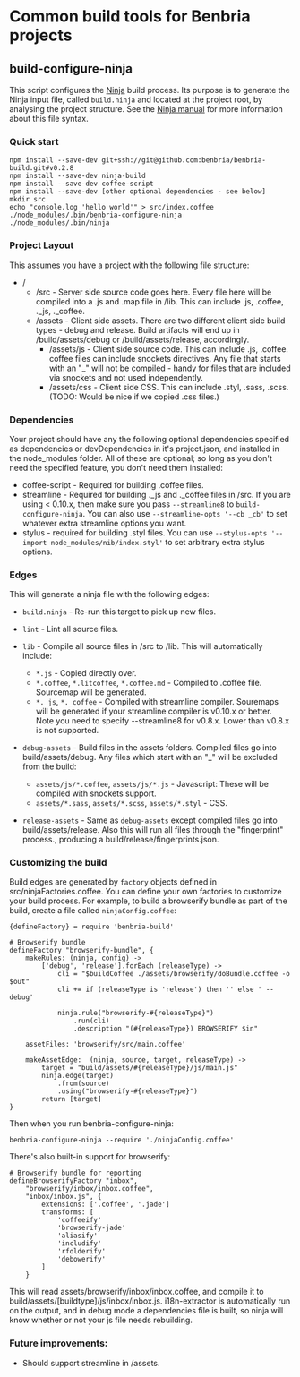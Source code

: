 # Common build tools for Benbria projects

## build-configure-ninja

This script configures the [Ninja](http://martine.github.io/ninja/) build process.
Its purpose is to generate the Ninja input file, called `build.ninja` and
located at the project root, by analysing the project structure. See the
[Ninja manual](http://martine.github.io/ninja/manual.html) for more
information about this file syntax.

### Quick start

    npm install --save-dev git+ssh://git@github.com:benbria/benbria-build.git#v0.2.8
    npm install --save-dev ninja-build
    npm install --save-dev coffee-script
    npm install --save-dev [other optional dependencies - see below]
    mkdir src
    echo "console.log 'hello world'" > src/index.coffee
    ./node_modules/.bin/benbria-configure-ninja
    ./node_modules/.bin/ninja

### Project Layout

This assumes you have a project with the following file structure:

* /
  * /src - Server side source code goes here.  Every file here will be compiled into a .js and .map
    file in /lib.  This can include .js, .coffee, ._js, ._coffee.
  * /assets - Client side assets.  There are two different client side build types - debug and
    release.  Build artifacts will end up in /build/assets/debug or /build/assets/release,
    accordingly.
    * /assets/js - Client side source code.  This can include .js, .coffee.  coffee files can
      include snockets directives.  Any file that starts with an "_" will not be compiled - handy
      for files that are included via snockets and not used independently.
    * /assets/css - Client side CSS.  This can include .styl, .sass, .scss. (TODO: Would be nice if
      we copied .css files.)

### Dependencies

Your project should have any the following optional dependencies specified as dependencies or
devDependencies in it's project.json, and installed in the node_modules folder.  All of these are
optional; so long as you don't need the specified feature, you don't need them installed:

* coffee-script - Required for building .coffee files.
* streamline - Required for building ._js and ._coffee files in /src.  If you are
  using < 0.10.x, then make sure you pass `--streamline8` to `build-configure-ninja`.  You can also
  use `--streamline-opts '--cb _cb'` to set whatever extra streamline options you want.
* stylus - required for building .styl files.  You can use
  `--stylus-opts '--import node_modules/nib/index.styl'` to set arbitrary extra stylus options.

### Edges

This will generate a ninja file with the following edges:

* `build.ninja` - Re-run this target to pick up new files.

* `lint` - Lint all source files.

* `lib` - Compile all source files in /src to /lib.  This will automatically include:
  * `*.js` - Copied directly over.
  * `*.coffee`, `*.litcoffee`, `*.coffee.md` - Compiled to .coffee file.  Sourcemap will be
    generated.
  * `*._js`, `*._coffee` - Compiled with streamline compiler.  Souremaps will be generated if your
    streamline compiler is v0.10.x or better.  Note you need to specify --streamline8 for
    v0.8.x.  Lower than v0.8.x is not supported.

* `debug-assets` - Build files in the assets folders.  Compiled files go into build/assets/debug.
  Any files which start with an "_" will be excluded from the build:

  * `assets/js/*.coffee`, `assets/js/*.js` - Javascript: These will be compiled with snockets support.
  * `assets/*.sass`, `assets/*.scss`, `assets/*.styl` - CSS.

* `release-assets` - Same as `debug-assets` except compiled files go into build/assets/release.
  Also this will run all files through the "fingerprint" process., producing a
  build/release/fingerprints.json.

### Customizing the build

Build edges are generated by `factory` objects defined in src/ninjaFactories.coffee.  You can
define your own factories to customize your build process.  For example, to build a browserify
bundle as part of the build, create a file called `ninjaConfig.coffee`:

    {defineFactory} = require 'benbria-build'

    # Browserify bundle
    defineFactory "browserify-bundle", {
        makeRules: (ninja, config) ->
            ['debug', 'release'].forEach (releaseType) ->
                cli = "$buildCoffee ./assets/browserify/doBundle.coffee -o $out"
                cli += if (releaseType is 'release') then '' else ' --debug'

                ninja.rule("browserify-#{releaseType}")
                    .run(cli)
                    .description "(#{releaseType}) BROWSERIFY $in"

        assetFiles: 'browserify/src/main.coffee'

        makeAssetEdge:  (ninja, source, target, releaseType) ->
            target = "build/assets/#{releaseType}/js/main.js"
            ninja.edge(target)
                .from(source)
                .using("browserify-#{releaseType}")
            return [target]
    }

Then when you run benbria-configure-ninja:

    benbria-configure-ninja --require './ninjaConfig.coffee'

There's also built-in support for browserify:

    # Browserify bundle for reporting
    defineBrowserifyFactory "inbox",
        "browserify/inbox/inbox.coffee",
        "inbox/inbox.js", {
            extensions: ['.coffee', '.jade']
            transforms: [
                'coffeeify'
                'browserify-jade'
                'aliasify'
                'includify'
                'rfolderify'
                'debowerify'
            ]
        }

This will read assets/browserify/inbox/inbox.coffee, and compile it to
build/assets/[buildtype]/js/inbox/inbox.js.  i18n-extractor is automatically run on the output,
and in debug mode a dependencies file is built, so ninja will know whether or not your js file
needs rebuilding.


### Future improvements:

* Should support streamline in /assets.